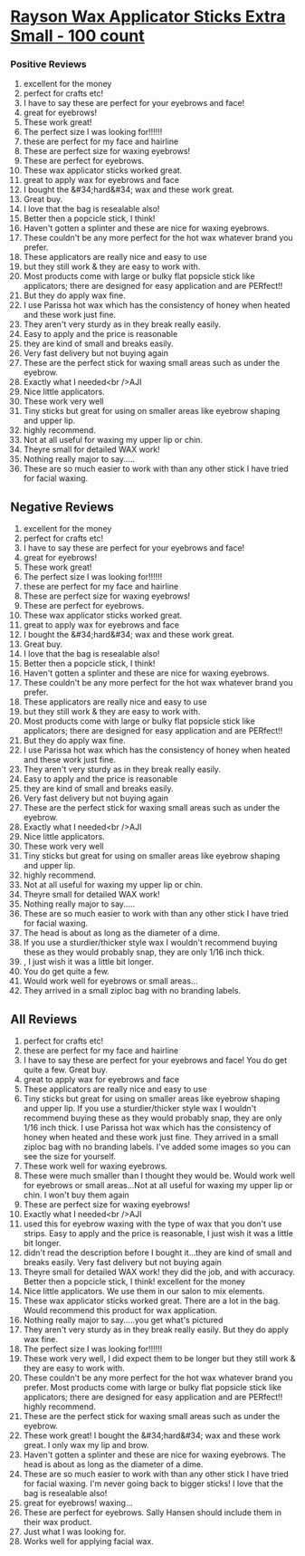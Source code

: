 # [Rayson Wax Applicator Sticks Extra Small - 100 count](https://products.checkmycream.com/products/Rayson-Wax-Applicator-Sticks-Extra-Small-100-count.html)

### Positive Reviews

<ol>
      <li>excellent for the money</li>
      <li>perfect for crafts etc!</li>
      <li>I have to say these are perfect for your eyebrows and face!</li>
      <li>great for eyebrows!</li>
      <li>These work great!</li>
      <li>The perfect size I was looking for!!!!!!</li>
      <li>these are perfect for my face and hairline</li>
      <li>These are perfect size for waxing eyebrows!</li>
      <li>These are perfect for eyebrows.  </li>
      <li>These wax applicator sticks worked great.  </li>
      <li>great to apply wax for eyebrows and face</li>
      <li>I bought the &amp;#34;hard&amp;#34; wax and these work great.</li>
      <li>Great buy.</li>
      <li>I love that the bag is resealable also!</li>
      <li>Better then a popcicle stick, I think!</li>
      <li>Haven&#x27;t gotten a splinter and these are nice for waxing eyebrows.</li>
      <li>These couldn&#x27;t be any more perfect for the hot wax whatever brand you prefer.  </li>
      <li>These applicators are really nice and easy to use</li>
      <li>but they still work &amp; they are easy to work with.</li>
      <li>Most products come with large or bulky flat popsicle stick like applicators;  there are designed for easy application and are PERfect!!  </li>
      <li>But they do apply wax fine.</li>
      <li>I use Parissa hot wax which has the consistency of honey when heated and these work just fine.</li>
      <li>They aren&#x27;t very sturdy as in they break really easily.</li>
      <li>Easy to apply and the price is reasonable</li>
      <li>they are kind of small and breaks easily.</li>
      <li>Very fast delivery but not buying again</li>
      <li>These are the perfect stick for waxing small areas such as under the eyebrow.</li>
      <li>Exactly what I needed&lt;br /&gt;AJI</li>
      <li>Nice little applicators.</li>
      <li>These work very well</li>
      <li>Tiny sticks but great for using on smaller areas like eyebrow shaping and upper lip.</li>
      <li>highly recommend.</li>
      <li>Not at all useful for waxing my upper lip or chin.</li>
      <li>Theyre small for detailed WAX work!</li>
      <li>Nothing really major to say.....</li>
      <li>These are so much easier to work with than any other stick I have tried for facial waxing.</li>
</ol>


<h2>Negative Reviews</h2>
<ol>
<li> excellent for the money</li>
<li> perfect for crafts etc!</li>
<li> I have to say these are perfect for your eyebrows and face!</li>
<li> great for eyebrows!</li>
<li> These work great!</li>
<li> The perfect size I was looking for!!!!!!</li>
<li> these are perfect for my face and hairline</li>
<li> These are perfect size for waxing eyebrows!</li>
<li> These are perfect for eyebrows.  </li>
<li> These wax applicator sticks worked great.  </li>
<li> great to apply wax for eyebrows and face</li>
<li> I bought the &amp;#34;hard&amp;#34; wax and these work great.</li>
<li> Great buy.</li>
<li> I love that the bag is resealable also!</li>
<li> Better then a popcicle stick, I think!</li>
<li> Haven&#x27;t gotten a splinter and these are nice for waxing eyebrows.</li>
<li> These couldn&#x27;t be any more perfect for the hot wax whatever brand you prefer.  </li>
<li> These applicators are really nice and easy to use</li>
<li> but they still work &amp; they are easy to work with.</li>
<li> Most products come with large or bulky flat popsicle stick like applicators;  there are designed for easy application and are PERfect!!  </li>
<li> But they do apply wax fine.</li>
<li> I use Parissa hot wax which has the consistency of honey when heated and these work just fine.</li>
<li> They aren&#x27;t very sturdy as in they break really easily.</li>
<li> Easy to apply and the price is reasonable</li>
<li> they are kind of small and breaks easily.</li>
<li> Very fast delivery but not buying again</li>
<li> These are the perfect stick for waxing small areas such as under the eyebrow.</li>
<li> Exactly what I needed&lt;br /&gt;AJI</li>
<li> Nice little applicators.</li>
<li> These work very well</li>
<li> Tiny sticks but great for using on smaller areas like eyebrow shaping and upper lip.</li>
<li> highly recommend.</li>
<li> Not at all useful for waxing my upper lip or chin.</li>
<li> Theyre small for detailed WAX work!</li>
<li> Nothing really major to say.....</li>
<li> These are so much easier to work with than any other stick I have tried for facial waxing.</li>
<li> The head is about as long as the diameter of a dime.</li>
<li> If you use a sturdier/thicker style wax I wouldn&#x27;t recommend buying these as they would probably snap, they are only 1/16 inch thick.</li>
<li> , I just wish it was a little bit longer.</li>
<li> You do get quite a few.</li>
<li> Would work well for eyebrows or small areas...</li>
<li> They arrived in a small ziploc bag with no branding labels.</li>
</ol>

<h2>All Reviews</h2>

<ol>
    <li> perfect for crafts etc!</li>
    <li> these are perfect for my face and hairline</li>
    <li> I have to say these are perfect for your eyebrows and face! You do get quite a few. Great buy.</li>
    <li> great to apply wax for eyebrows and face</li>
    <li> These applicators are really nice and easy to use</li>
    <li> Tiny sticks but great for using on smaller areas like eyebrow shaping and upper lip. If you use a sturdier/thicker style wax I wouldn&#x27;t recommend buying these as they would probably snap, they are only 1/16 inch thick. I use Parissa hot wax which has the consistency of honey when heated and these work just fine. They arrived in a small ziploc bag with no branding labels. I&#x27;ve added some images so you can see the size for yourself.</li>
    <li> These work well for waxing eyebrows.</li>
    <li> These were much smaller than I thought they would be. Would work well for eyebrows or small areas...Not at all useful for waxing my upper lip or chin. I won&#x27;t buy them again</li>
    <li> These are perfect size for waxing eyebrows!</li>
    <li> Exactly what I needed&lt;br /&gt;AJI</li>
    <li> used this for eyebrow waxing with the type of wax that you don&#x27;t use strips.  Easy to apply and the price is reasonable, I just wish it was a little bit longer.</li>
    <li> didn&#x27;t read the description before I bought it...they are kind of small and breaks easily. Very fast delivery but not buying again</li>
    <li> Theyre small for detailed WAX work! they did the job, and with accuracy. Better then a popcicle stick, I think! excellent for the money</li>
    <li> Nice little applicators. We use them in our salon to mix elements.</li>
    <li> These wax applicator sticks worked great.  There are a lot in the bag.  Would recommend this product for wax application.</li>
    <li> Nothing really major to say.....you get what&#x27;s pictured</li>
    <li> They aren&#x27;t very sturdy as in they break really easily. But they do apply wax fine.</li>
    <li> The perfect size I was looking for!!!!!!</li>
    <li> These work very well, I did expect them to be longer but they still work &amp; they are easy to work with.</li>
    <li> These couldn&#x27;t be any more perfect for the hot wax whatever brand you prefer.  Most products come with large or bulky flat popsicle stick like applicators;  there are designed for easy application and are PERfect!!  highly recommend.</li>
    <li> These are the perfect stick for waxing small areas such as under the eyebrow.</li>
    <li> These work great! I bought the &amp;#34;hard&amp;#34; wax and these work great. I only wax my lip and brow.</li>
    <li> Haven&#x27;t gotten a splinter and these are nice for waxing eyebrows. The head is about as long as the diameter of a dime.</li>
    <li> These are so much easier to work with than any other stick I have tried for facial waxing. I&#x27;m never going back to bigger sticks! I love that the bag is resealable also!</li>
    <li> great for eyebrows! waxing...</li>
    <li> These are perfect for eyebrows.  Sally Hansen should include them in their wax product.</li>
    <li> Just what I was looking for.</li>
    <li> Works well for applying facial wax.</li>
</ol>




